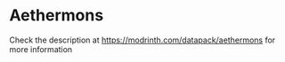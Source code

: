 # Aethermons
Check the description at https://modrinth.com/datapack/aethermons for more information
